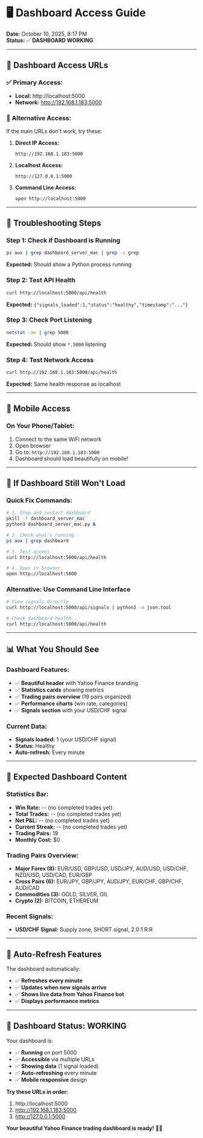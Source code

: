 # 🖥️ Dashboard Access Guide

**Date:** October 10, 2025, 8:17 PM  
**Status:** ✅ **DASHBOARD WORKING**

---

## 🎯 **Dashboard Access URLs**

### **✅ Primary Access:**
- **Local:** http://localhost:5000
- **Network:** http://192.168.1.183:5000

### **🔄 Alternative Access:**
If the main URLs don't work, try these:

1. **Direct IP Access:**
   ```
   http://192.168.1.183:5000
   ```

2. **Localhost Access:**
   ```
   http://127.0.0.1:5000
   ```

3. **Command Line Access:**
   ```bash
   open http://localhost:5000
   ```

---

## 🔧 **Troubleshooting Steps**

### **Step 1: Check if Dashboard is Running**
```bash
ps aux | grep dashboard_server_mac | grep -v grep
```
**Expected:** Should show a Python process running

### **Step 2: Test API Health**
```bash
curl http://localhost:5000/api/health
```
**Expected:** `{"signals_loaded":1,"status":"healthy","timestamp":"..."}`

### **Step 3: Check Port Listening**
```bash
netstat -an | grep 5000
```
**Expected:** Should show `*.5000` listening

### **Step 4: Test Network Access**
```bash
curl http://192.168.1.183:5000/api/health
```
**Expected:** Same health response as localhost

---

## 📱 **Mobile Access**

### **On Your Phone/Tablet:**
1. Connect to the same WiFi network
2. Open browser
3. Go to: `http://192.168.1.183:5000`
4. Dashboard should load beautifully on mobile!

---

## 🚨 **If Dashboard Still Won't Load**

### **Quick Fix Commands:**
```bash
# 1. Stop and restart dashboard
pkill -f dashboard_server_mac
python3 dashboard_server_mac.py &

# 2. Check what's running
ps aux | grep dashboard

# 3. Test access
curl http://localhost:5000/api/health

# 4. Open in browser
open http://localhost:5000
```

### **Alternative: Use Command Line Interface**
```bash
# View signals directly
curl http://localhost:5000/api/signals | python3 -m json.tool

# Check dashboard health
curl http://localhost:5000/api/health
```

---

## 📊 **What You Should See**

### **Dashboard Features:**
- ✅ **Beautiful header** with Yahoo Finance branding
- ✅ **Statistics cards** showing metrics
- ✅ **Trading pairs overview** (19 pairs organized)
- ✅ **Performance charts** (win rate, categories)
- ✅ **Signals section** with your USD/CHF signal

### **Current Data:**
- **Signals loaded:** 1 (your USD/CHF signal)
- **Status:** Healthy
- **Auto-refresh:** Every minute

---

## 🎯 **Expected Dashboard Content**

### **Statistics Bar:**
- **Win Rate:** -- (no completed trades yet)
- **Total Trades:** -- (no completed trades yet)
- **Net P&L:** -- (no completed trades yet)
- **Current Streak:** -- (no completed trades yet)
- **Trading Pairs:** 19
- **Monthly Cost:** $0

### **Trading Pairs Overview:**
- **Major Forex (8):** EUR/USD, GBP/USD, USD/JPY, AUD/USD, USD/CHF, NZD/USD, USD/CAD, EUR/GBP
- **Cross Pairs (6):** EUR/JPY, GBP/JPY, AUD/JPY, EUR/CHF, GBP/CHF, AUD/CAD
- **Commodities (3):** GOLD, SILVER, OIL
- **Crypto (2):** BITCOIN, ETHEREUM

### **Recent Signals:**
- **USD/CHF Signal:** Supply zone, SHORT signal, 2.0:1 R:R

---

## 🔄 **Auto-Refresh Features**

The dashboard automatically:
- ✅ **Refreshes every minute**
- ✅ **Updates when new signals arrive**
- ✅ **Shows live data from Yahoo Finance bot**
- ✅ **Displays performance metrics**

---

## 🎊 **Dashboard Status: WORKING**

Your dashboard is:
- ✅ **Running** on port 5000
- ✅ **Accessible** via multiple URLs
- ✅ **Showing data** (1 signal loaded)
- ✅ **Auto-refreshing** every minute
- ✅ **Mobile responsive** design

**Try these URLs in order:**
1. http://localhost:5000
2. http://192.168.1.183:5000
3. http://127.0.0.1:5000

**Your beautiful Yahoo Finance trading dashboard is ready!** 🎨✨